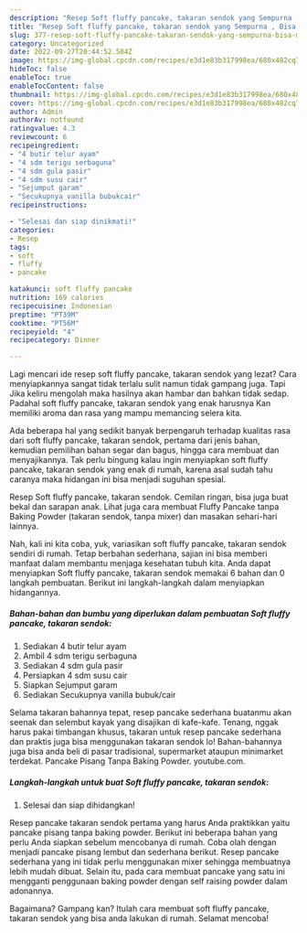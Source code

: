 ```yaml
---
description: "Resep Soft fluffy pancake, takaran sendok yang Sempurna , Bisa Manjain Lidah"
title: "Resep Soft fluffy pancake, takaran sendok yang Sempurna , Bisa Manjain Lidah"
slug: 377-resep-soft-fluffy-pancake-takaran-sendok-yang-sempurna-bisa-manjain-lidah
category: Uncategorized
date: 2022-09-27T20:44:52.504Z
image: https://img-global.cpcdn.com/recipes/e3d1e83b317998ea/680x482cq70/soft-fluffy-pancake-takaran-sendok-foto-resep-utama.jpg
hideToc: false
enableToc: true
enableTocContent: false
thumbnail: https://img-global.cpcdn.com/recipes/e3d1e83b317998ea/680x482cq70/soft-fluffy-pancake-takaran-sendok-foto-resep-utama.jpg
cover: https://img-global.cpcdn.com/recipes/e3d1e83b317998ea/680x482cq70/soft-fluffy-pancake-takaran-sendok-foto-resep-utama.jpg
author: Admin
authorAv: notfound
ratingvalue: 4.3
reviewcount: 6
recipeingredient:
- "4 butir telur ayam"
- "4 sdm terigu serbaguna"
- "4 sdm gula pasir"
- "4 sdm susu cair"
- "Sejumput garam"
- "Secukupnya vanilla bubukcair"
recipeinstructions:

- "Selesai dan siap dinikmati!"
categories:
- Resep
tags:
- soft
- fluffy
- pancake

katakunci: soft fluffy pancake 
nutrition: 169 calories
recipecuisine: Indonesian
preptime: "PT39M"
cooktime: "PT56M"
recipeyield: "4"
recipecategory: Dinner

---
```



Lagi mencari ide resep soft fluffy pancake, takaran sendok yang lezat? Cara menyiapkannya sangat tidak terlalu sulit namun tidak gampang juga. Tapi Jika keliru mengolah maka hasilnya akan hambar dan bahkan tidak sedap. Padahal soft fluffy pancake, takaran sendok yang enak harusnya Kan memiliki aroma dan rasa yang mampu memancing selera kita.


Ada beberapa hal yang sedikit banyak berpengaruh terhadap kualitas rasa dari soft fluffy pancake, takaran sendok, pertama dari jenis bahan, kemudian pemilihan bahan segar dan bagus, hingga cara membuat dan menyajikannya. Tak perlu bingung kalau ingin menyiapkan soft fluffy pancake, takaran sendok yang enak di rumah, karena asal sudah tahu caranya maka hidangan ini bisa menjadi suguhan spesial.

Resep Soft fluffy pancake, takaran sendok. Cemilan ringan, bisa juga buat bekal dan sarapan anak. Lihat juga cara membuat Fluffy Pancake tanpa Baking Powder (takaran sendok, tanpa mixer) dan masakan sehari-hari lainnya.


Nah, kali ini kita coba, yuk, variasikan soft fluffy pancake, takaran sendok sendiri di rumah. Tetap berbahan sederhana, sajian ini bisa memberi manfaat dalam membantu menjaga kesehatan tubuh kita. Anda dapat menyiapkan Soft fluffy pancake, takaran sendok memakai 6 bahan dan 0 langkah pembuatan. Berikut ini langkah-langkah dalam menyiapkan hidangannya.

<!--inarticleads1-->

##### Bahan-bahan dan bumbu yang diperlukan dalam pembuatan Soft fluffy pancake, takaran sendok:

1. Sediakan 4 butir telur ayam
1. Ambil 4 sdm terigu serbaguna
1. Sediakan 4 sdm gula pasir
1. Persiapkan 4 sdm susu cair
1. Siapkan Sejumput garam
1. Sediakan Secukupnya vanilla bubuk/cair


Selama takaran bahannya tepat, resep pancake sederhana buatanmu akan seenak dan selembut kayak yang disajikan di kafe-kafe. Tenang, nggak harus pakai timbangan khusus, takaran untuk resep pancake sederhana dan praktis juga bisa menggunakan takaran sendok lo! Bahan-bahannya juga bisa anda beli di pasar tradisional, supermarket ataupun minimarket terdekat. Pancake Pisang Tanpa Baking Powder. youtube.com. 

<!--inarticleads2-->

##### Langkah-langkah untuk buat Soft fluffy pancake, takaran sendok:


1. Selesai dan siap dihidangkan!

Resep pancake takaran sendok pertama yang harus Anda praktikkan yaitu pancake pisang tanpa baking powder. Berikut ini beberapa bahan yang perlu Anda siapkan sebelum mencobanya di rumah. Coba olah dengan menjadi pancake pisang lembut dan sederhana berikut. Resep pancake sederhana yang ini tidak perlu menggunakan mixer sehingga membuatnya lebih mudah dibuat. Selain itu, pada cara membuat pancake yang satu ini mengganti penggunaan baking powder dengan self raising powder dalam adonannya. 

Bagaimana? Gampang kan? Itulah cara membuat soft fluffy pancake, takaran sendok yang bisa anda lakukan di rumah. Selamat mencoba!
